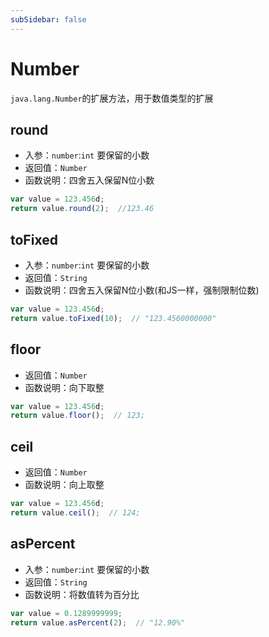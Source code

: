 ```yaml
---
subSidebar: false
---
```

# Number
`java.lang.Number`的扩展方法，用于数值类型的扩展

## round
- 入参：`number`:`int`  要保留的小数
- 返回值：`Number`
- 函数说明：四舍五入保留N位小数
```js
var value = 123.456d;
return value.round(2);  //123.46
```

## toFixed
- 入参：`number`:`int`  要保留的小数
- 返回值：`String`
- 函数说明：四舍五入保留N位小数(和JS一样，强制限制位数)
```js
var value = 123.456d;
return value.toFixed(10);  // "123.4560000000"
```

## floor
- 返回值：`Number`
- 函数说明：向下取整
```js
var value = 123.456d;
return value.floor();  // 123;
```

## ceil
- 返回值：`Number`
- 函数说明：向上取整
```js
var value = 123.456d;
return value.ceil();  // 124;
```

## asPercent
- 入参：`number`:`int`  要保留的小数
- 返回值：`String`
- 函数说明：将数值转为百分比
```js
var value = 0.1289999999;
return value.asPercent(2);  // "12.90%"
```
